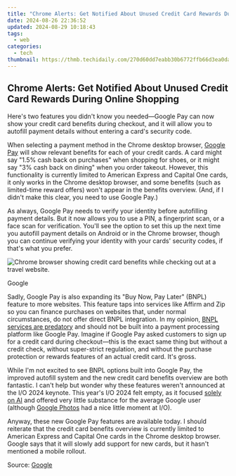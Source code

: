 ```yaml
---
title: "Chrome Alerts: Get Notified About Unused Credit Card Rewards During Online Shopping"
date: 2024-08-26 22:36:52
updated: 2024-08-29 10:18:43
tags:
  - web
categories:
  - tech
thumbnail: https://thmb.techidaily.com/270d60dd7eabb30b6772ffb66d3ea0dacdceb278836c3c88e9ce1c38fad2ba00.jpg
---
```


## Chrome Alerts: Get Notified About Unused Credit Card Rewards During Online Shopping

Here's two features you didn't know you needed—Google Pay can now show your credit card benefits during checkout, and it will allow you to autofill payment details without entering a card's security code.

 When selecting a payment method in the Chrome desktop browser, [Google Pay](https://instagram-videos.techidaily.com/1716183782712-updated-2024-approved-how-to-edit-vertical-videos-for-instagram-in-final-cut-pro-x/) will show relevant benefits for each of your credit cards. A card might say "1.5% cash back on purchases" when shopping for shoes, or it might say "3% cash back on dining" when you order takeout. However, this functionality is currently limited to American Express and Capital One cards, it only works in the Chrome desktop browser, and some benefits (such as limited-time reward offers) won't appear in the benefits overview. (And, if I didn't make this clear, you need to use Google Pay.)

 As always, Google Pay needs to verify your identity before autofilling payment details. But it now allows you to use a PIN, a fingerprint scan, or a face scan for verification. You'll see the option to set this up the next time you autofill payment details on Android or in the Chrome browser, though you can continue verifying your identity with your cards' security codes, if that's what you prefer.

![Chrome browser showing credit card benefits while checking out at a travel website.](https://static1.howtogeekimages.com/wordpress/wp-content/uploads/2024/05/45.jpg) 

Google

 Sadly, Google Pay is also expanding its "Buy Now, Pay Later" (BNPL) feature to more websites. This feature taps into services like Affirm and Zip so you can finance purchases on websites that, under normal circumstances, do not offer direct BNPL integration. In my opinion, [BNPL services are predatory](https://howto.techidaily.com/stuck-at-android-system-recovery-of-honor-v-purse-fix-it-easily-drfone-by-drfone-fix-android-problems-fix-android-problems/) and should not be built into a payment processing platform like Google Pay. Imagine if Google Pay asked customers to sign up for a credit card during checkout—this is the exact same thing but without a credit check, without super-strict regulation, and without the purchase protection or rewards features of an actual credit card. It's gross.

 While I'm not excited to see BNPL options built into Google Pay, the improved autofill system and the new credit card benefits overview are both fantastic. I can't help but wonder why these features weren't announced at the I/O 2024 keynote. This year's I/O 2024 felt empty, as it focused [solely on AI](https://on-screen-recording.techidaily.com/updated-the-easy-way-to-screen-record-your-ultimate-guide-on-mi-11/) and offered very little substance for the average Google user (although [Google Photos](https://buynow-help.techidaily.com/comparing-processor-performance-a-guide-to-choosing-the-right-tablet-pc/) had a nice little moment at I/O).

 Anyway, these new Google Pay features are available today. I should reiterate that the credit card benefits overview is currently limited to American Express and Capital One cards in the Chrome desktop browser. Google says that it will slowly add support for new cards, but it hasn't mentioned a mobile rollout.

 Source: [Google](https://blog.google/products/google-pay/google-pay-online-checkout-features/)

<ins class="adsbygoogle"
     style="display:block"
     data-ad-format="autorelaxed"
     data-ad-client="ca-pub-7571918770474297"
     data-ad-slot="1223367746"></ins>



<ins class="adsbygoogle"
     style="display:block"
     data-ad-client="ca-pub-7571918770474297"
     data-ad-slot="8358498916"
     data-ad-format="auto"
     data-full-width-responsive="true"></ins>
